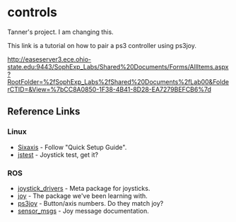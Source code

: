 # controls
Tanner's project. I am changing this.

This link is a tutorial on how to pair a ps3 controller using ps3joy.

http://easeserver3.ece.ohio-state.edu:9443/SophExp_Labs/Shared%20Documents/Forms/AllItems.aspx?RootFolder=%2fSophExp_Labs%2fShared%20Documents%2fLab00&FolderCTID=&View=%7bCC8A0850-1F38-4B41-8D28-EA7279BEFCB6%7d

## Reference Links

### Linux
* [Sixaxis](https://help.ubuntu.com/community/Sixaxis) - Follow "Quick Setup Guide".
* [jstest](http://manpages.ubuntu.com/manpages/trusty/man1/jstest.1.html) - Joystick test, get it?

### ROS
* [joystick_drivers](http://wiki.ros.org/joystick_drivers?distro=indigo) - Meta package for joysticks.
* [joy](http://wiki.ros.org/joy?distro=indigo) - The package we've been learning with.
* [ps3joy](http://wiki.ros.org/ps3joy?distro=indigo) - Button/axis numbers. Do they match joy?
* [sensor_msgs](http://wiki.ros.org/sensor_msgs) - Joy message documentation.
